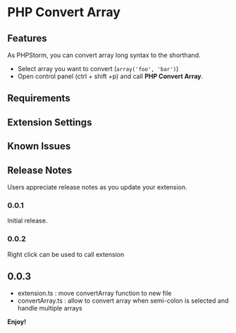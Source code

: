 # PHP Convert Array

## Features

As PHPStorm, you can convert array long syntax to the shorthand.
- Select array you want to convert (`array('foo', 'bar')`)
- Open control panel (ctrl + shift +p) and call **PHP Convert Array**.

## Requirements

## Extension Settings

## Known Issues

## Release Notes

Users appreciate release notes as you update your extension.

### 0.0.1

Initial release.

### 0.0.2

Right click can be used to call extension

## 0.0.3

- extension.ts : move convertArray function to new file
- convertArray.ts : allow to convert array when semi-colon is selected and handle multiple arrays

**Enjoy!**
